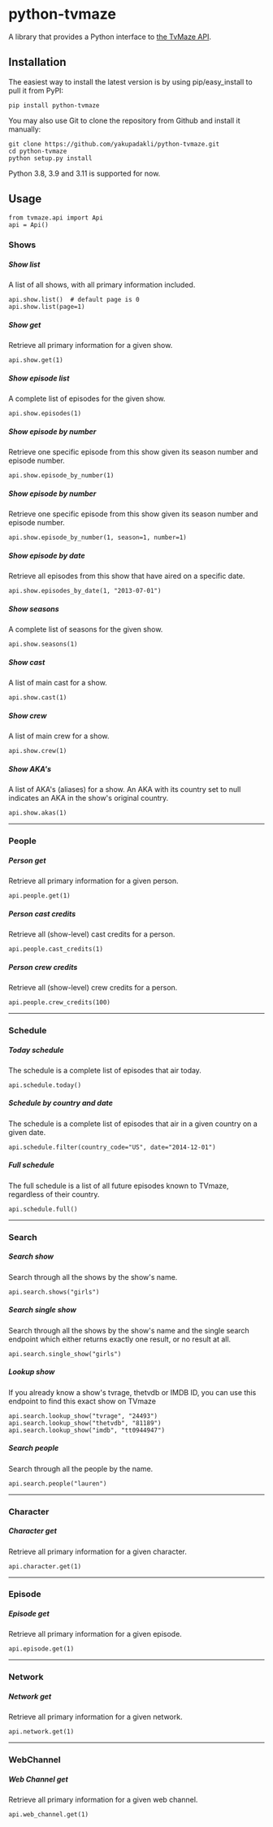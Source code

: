 # python-tvmaze

A library that provides a Python interface to [the TvMaze API](http://www.tvmaze.com/api).

## Installation

The easiest way to install the latest version
is by using pip/easy_install to pull it from PyPI:

    pip install python-tvmaze

You may also use Git to clone the repository from
Github and install it manually:

    git clone https://github.com/yakupadakli/python-tvmaze.git
    cd python-tvmaze
    python setup.py install

Python 3.8, 3.9 and 3.11 is supported for now.

## Usage

    from tvmaze.api import Api
    api = Api()

### Shows

##### Show list

A list of all shows, with all primary information included. 

    api.show.list()  # default page is 0
    api.show.list(page=1)

##### Show get

Retrieve all primary information for a given show.

    api.show.get(1)

##### Show episode list

A complete list of episodes for the given show.

    api.show.episodes(1)

##### Show episode by number

Retrieve one specific episode from this show given its season number and episode number.

    api.show.episode_by_number(1)

##### Show episode by number

Retrieve one specific episode from this show given its season number and episode number.

    api.show.episode_by_number(1, season=1, number=1)

##### Show episode by date

Retrieve all episodes from this show that have aired on a specific date.

    api.show.episodes_by_date(1, "2013-07-01")

##### Show seasons

A complete list of seasons for the given show.

    api.show.seasons(1)

##### Show cast

A list of main cast for a show.

    api.show.cast(1)

##### Show crew

A list of main crew for a show.

    api.show.crew(1)

##### Show AKA's

A list of AKA's (aliases) for a show. 
An AKA with its country set to null indicates an AKA in the show's original country.

    api.show.akas(1)


---


### People

##### Person get

Retrieve all primary information for a given person.

    api.people.get(1)

##### Person cast credits

Retrieve all (show-level) cast credits for a person.

    api.people.cast_credits(1)

##### Person crew credits

Retrieve all (show-level) crew credits for a person.

    api.people.crew_credits(100)


---


### Schedule

##### Today schedule

The schedule is a complete list of episodes that air today.

    api.schedule.today()

##### Schedule by country and date

The schedule is a complete list of episodes that air in a given country on a given date.

    api.schedule.filter(country_code="US", date="2014-12-01")

##### Full schedule

The full schedule is a list of all future episodes known to TVmaze, regardless of their country.

    api.schedule.full()


---


### Search

##### Search show

Search through all the shows by the show's name.

    api.search.shows("girls")

##### Search single show

Search through all the shows by the show's name and the 
single search endpoint which either returns exactly one result, or no result at all.

    api.search.single_show("girls")

##### Lookup show

If you already know a show's tvrage, thetvdb or IMDB ID, 
you can use this endpoint to find this exact show on TVmaze

    api.search.lookup_show("tvrage", "24493")
    api.search.lookup_show("thetvdb", "81189")
    api.search.lookup_show("imdb", "tt0944947")

##### Search people

Search through all the people by the name.

    api.search.people("lauren")


---


### Character

##### Character get

Retrieve all primary information for a given character.

    api.character.get(1)


---


### Episode

##### Episode get

Retrieve all primary information for a given episode.

    api.episode.get(1)


---


### Network

##### Network get

Retrieve all primary information for a given network.

    api.network.get(1)


---


### WebChannel

##### Web Channel get

Retrieve all primary information for a given web channel.

    api.web_channel.get(1)
